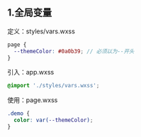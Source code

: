 ## 1.全局变量
定义：styles/vars.wxss
```scss
page {
  --themeColor: #0a0b39; // 必须以为--开头
}
```
引入：app.wxss
```scss
@import './styles/vars.wxss';
```
使用：page.wxss
```scss
.demo {
  color: var(--themeColor);
}
```
